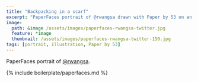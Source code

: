 ```yaml
---
title: "Backpacking in a scarf"
excerpt: "PaperFaces portrait of @rwangsa drawn with Paper by 53 on an iPad."
image: 
  path: &image /assets/images/paperfaces-rwangsa-twitter.jpg 
  feature: *image
  thumbnail: /assets/images/paperfaces-rwangsa-twitter-150.jpg
tags: [portrait, illustration, Paper by 53]
---
```


PaperFaces portrait of [@rwangsa](https://twitter.com/rwangsa).

{% include boilerplate/paperfaces.md %}
